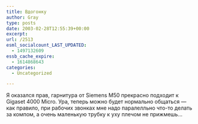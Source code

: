 ```yaml
---
title: Вдогонку
author: Gray
type: posts
date: 2003-02-28T12:55:39+00:00
excerpt:
url: /2513
esml_socialcount_LAST_UPDATED:
  - 1497132609
essb_cache_expire:
  - 1614868643
categories:
  - Uncategorized

---
```








Я оказался прав, гарнитура от Siemens M50 прекрасно подходит к Gigaset 4000 Micro. Ура, теперь можно будет нормально общаться &#8212; как правило, при рабочих звонках мне надо паралелльно что-то делать за компом, а очень маленькую трубку к уху плечом не прижмешь&#8230;